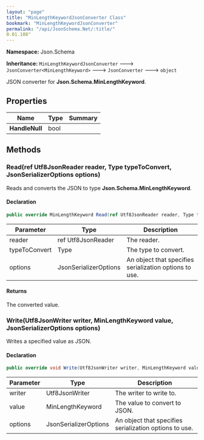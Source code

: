 ```yaml
---
layout: "page"
title: "MinLengthKeywordJsonConverter Class"
bookmark: "MinLengthKeywordJsonConverter"
permalink: "/api/JsonSchema.Net/:title/"
0.01.108"
---
```

**Namespace:** Json.Schema

**Inheritance:**
`MinLengthKeywordJsonConverter`
 🡒 
`JsonConverter<MinLengthKeyword>`
 🡒 
`JsonConverter`
 🡒 
`object`

JSON converter for **Json.Schema.MinLengthKeyword**.

## Properties

| Name | Type | Summary |
|---|---|---|
| **HandleNull** | bool |  |

## Methods

### Read(ref Utf8JsonReader reader, Type typeToConvert, JsonSerializerOptions options)

Reads and converts the JSON to type **Json.Schema.MinLengthKeyword**.

#### Declaration

```c#
public override MinLengthKeyword Read(ref Utf8JsonReader reader, Type typeToConvert, JsonSerializerOptions options)
```

| Parameter | Type | Description |
|---|---|---|
| reader | ref Utf8JsonReader | The reader. |
| typeToConvert | Type | The type to convert. |
| options | JsonSerializerOptions | An object that specifies serialization options to use. |


#### Returns

The converted value.

### Write(Utf8JsonWriter writer, MinLengthKeyword value, JsonSerializerOptions options)

Writes a specified value as JSON.

#### Declaration

```c#
public override void Write(Utf8JsonWriter writer, MinLengthKeyword value, JsonSerializerOptions options)
```

| Parameter | Type | Description |
|---|---|---|
| writer | Utf8JsonWriter | The writer to write to. |
| value | MinLengthKeyword | The value to convert to JSON. |
| options | JsonSerializerOptions | An object that specifies serialization options to use. |


